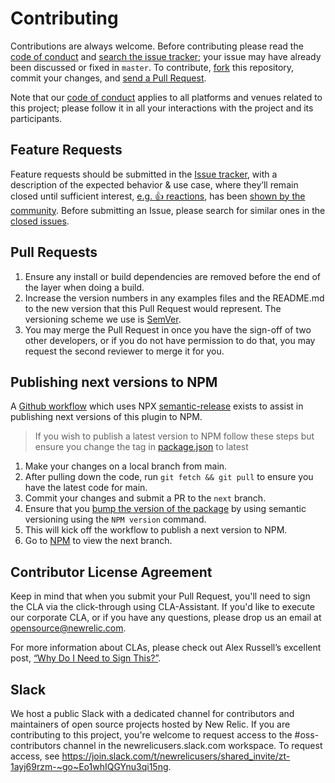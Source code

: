# Contributing

Contributions are always welcome. Before contributing please read the
[code of conduct](./CODE_OF_CONDUCT.md) and [search the issue tracker](issues); your issue may have already been discussed or fixed in `master`. To contribute,
[fork](https://help.github.com/articles/fork-a-repo/) this repository, commit your changes, and [send a Pull Request](https://help.github.com/articles/using-pull-requests/).

Note that our [code of conduct](./CODE_OF_CONDUCT.md) applies to all platforms and venues related to this project; please follow it in all your interactions with the project and its participants.

## Feature Requests

Feature requests should be submitted in the [Issue tracker](../../issues), with a description of the expected behavior & use case, where they’ll remain closed until sufficient interest, [e.g. :+1: reactions](https://help.github.com/articles/about-discussions-in-issues-and-pull-requests/), has been [shown by the community](../../issues?q=label%3A%22votes+needed%22+sort%3Areactions-%2B1-desc).
Before submitting an Issue, please search for similar ones in the
[closed issues](../../issues?q=is%3Aissue+is%3Aclosed+label%3Aenhancement).

## Pull Requests

1. Ensure any install or build dependencies are removed before the end of the layer when doing a build.
2. Increase the version numbers in any examples files and the README.md to the new version that this Pull Request would represent. The versioning scheme we use is [SemVer](http://semver.org/).
3. You may merge the Pull Request in once you have the sign-off of two other developers, or if you do not have permission to do that, you may request the second reviewer to merge it for you.

## Publishing next versions to NPM

 A [Github workflow](https://github.com/newrelic/gatsby-plugin-newrelic/blob/main/.github/workflows/release.yml) which uses NPX [semantic-release](https://semantic-release.gitbook.io/semantic-release/usage/configuration#branches) exists to assist in publishing next versions of this plugin to NPM.

 > If you wish to publish a latest version to NPM follow these steps but ensure you change the tag in [package.json](package.json) to latest

 1. Make your changes on a local branch from main.
 2. After pulling down the code, run `git fetch && git pull` to ensure you have the latest code for main.
 3. Commit your changes and submit a PR to the `next` branch.
 4. Ensure that you [bump the version of the package](https://cloudfour.com/thinks/how-to-publish-an-updated-version-of-an-npm-package/#the-standard-release-process) by using semantic versioning using the `NPM version` command.
 5. This will kick off the workflow to publish a next version to NPM.
 6. Go to [NPM](https://www.npmjs.com/package/gatsby-plugin-newrelic) to view the next branch.

## Contributor License Agreement

Keep in mind that when you submit your Pull Request, you'll need to sign the CLA via the click-through using CLA-Assistant. If you'd like to execute our corporate CLA, or if you have any questions, please drop us an email at opensource@newrelic.com.

For more information about CLAs, please check out Alex Russell’s excellent post,
[“Why Do I Need to Sign This?”](https://infrequently.org/2008/06/why-do-i-need-to-sign-this/).

## Slack

We host a public Slack with a dedicated channel for contributors and maintainers of open source projects hosted by New Relic.  If you are contributing to this project, you're welcome to request access to the #oss-contributors channel in the newrelicusers.slack.com workspace.  To request access, see https://join.slack.com/t/newrelicusers/shared_invite/zt-1ayj69rzm-~go~Eo1whIQGYnu3qi15ng.

